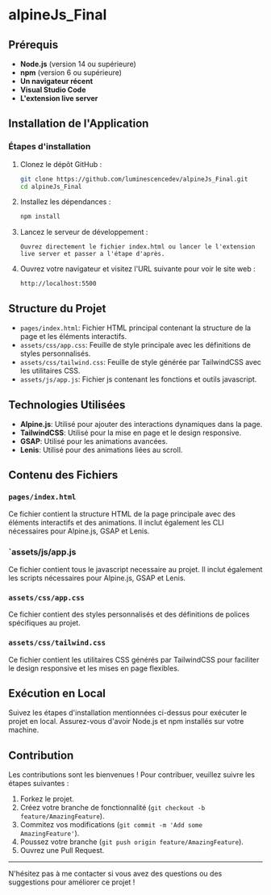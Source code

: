 # alpineJs_Final

## Prérequis

- **Node.js** (version 14 ou supérieure)
- **npm** (version 6 ou supérieure)
- **Un navigateur récent**
- **Visual Studio Code**
- **L'extension live server**

## Installation de l'Application

### Étapes d'installation

1. Clonez le dépôt GitHub :

   ```bash
   git clone https://github.com/luminescencedev/alpineJs_Final.git
   cd alpineJs_Final
   ```

2. Installez les dépendances :

   ```bash
   npm install
   ```

3. Lancez le serveur de développement :

   ```
   Ouvrez directement le fichier index.html ou lancer le l'extension live server et passer a l'étape d'après.
   ```

4. Ouvrez votre navigateur et visitez l'URL suivante pour voir le site web :

   ```
   http://localhost:5500
   ```

## Structure du Projet

- `pages/index.html`: Fichier HTML principal contenant la structure de la page et les éléments interactifs.
- `assets/css/app.css`: Feuille de style principale avec les définitions de styles personnalisés.
- `assets/css/tailwind.css`: Feuille de style générée par TailwindCSS avec les utilitaires CSS.
- `assets/js/app.js`: Fichier js contenant les fonctions et outils javascript.

## Technologies Utilisées

- **Alpine.js**: Utilisé pour ajouter des interactions dynamiques dans la page.
- **TailwindCSS**: Utilisé pour la mise en page et le design responsive.
- **GSAP**: Utilisé pour les animations avancées.
- **Lenis**: Utilisé pour des animations liées au scroll.

## Contenu des Fichiers

### `pages/index.html`

Ce fichier contient la structure HTML de la page principale avec des éléments interactifs et des animations. Il inclut également les CLI nécessaires pour Alpine.js, GSAP et Lenis.

### `assets/js/app.js

Ce fichier contient tous le javascript necessaire au projet. Il inclut également les scripts nécessaires pour Alpine.js, GSAP et Lenis.

### `assets/css/app.css`

Ce fichier contient des styles personnalisés et des définitions de polices spécifiques au projet.

### `assets/css/tailwind.css`

Ce fichier contient les utilitaires CSS générés par TailwindCSS pour faciliter le design responsive et les mises en page flexibles.

## Exécution en Local

Suivez les étapes d'installation mentionnées ci-dessus pour exécuter le projet en local. Assurez-vous d'avoir Node.js et npm installés sur votre machine.

## Contribution

Les contributions sont les bienvenues ! Pour contribuer, veuillez suivre les étapes suivantes :

1. Forkez le projet.
2. Créez votre branche de fonctionnalité (`git checkout -b feature/AmazingFeature`).
3. Commitez vos modifications (`git commit -m 'Add some AmazingFeature'`).
4. Poussez votre branche (`git push origin feature/AmazingFeature`).
5. Ouvrez une Pull Request.

---

N'hésitez pas à me contacter si vous avez des questions ou des suggestions pour améliorer ce projet !
